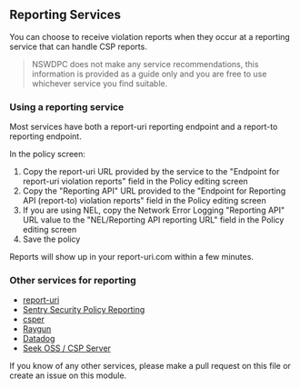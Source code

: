 ## Reporting Services

You can choose to receive violation reports when they occur at a reporting service that can handle CSP reports.

> NSWDPC does not make any service recommendations, this information is provided as a guide only and you are free to use whichever service you find suitable.

### Using a reporting service

Most services have both a report-uri reporting endpoint and a report-to reporting endpoint.

In the policy screen:

1. Copy the report-uri URL provided by the service to the "Endpoint for report-uri violation reports" field in the Policy editing screen
1. Copy the "Reporting API" URL provided to the "Endpoint for Reporting API (report-to) violation reports" field in the Policy editing screen
4. If you are using NEL, copy the Network Error Logging "Reporting API" URL value to the "NEL/Reporting API reporting URL" field in the Policy editing screen
5. Save the policy

Reports will show up in your report-uri.com within a few minutes.

### Other services for reporting

+ [report-uri](https://report-uri.com)
+ [Sentry Security Policy Reporting](https://docs.sentry.io/error-reporting/security-policy-reporting/)
+ [csper](https://csper.io/about)
+ [Raygun](https://raygun.com/documentation/language-guides/browser-reporting/crash-reporting/csp/)
+ [Datadog](https://www.datadoghq.com/blog/content-security-policy-reporting-with-datadog/#csp-reporting-with-datadog)
+ [Seek OSS / CSP Server](https://github.com/seek-oss/csp-server)

If you know of any other services, please make a pull request on this file or create an issue on this module.
